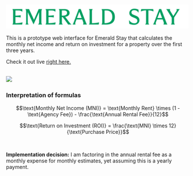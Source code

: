 
<img src="net-return-simulator/public/logo.svg" width="500">

<br />

This is a prototype web interface for Emerald Stay that calculates the monthly net income and return on investment for a property over the first three years.

Check it out live <a href="https://brianko14.github.io/emerald_stay_test/">right here.</a>

<br />

<img src="https://i.imgur.com/C6knt4P.png" href="https://brianko14.github.io/emerald_stay_test/" height="300">

<br />

### Interpretation of formulas

$$\text{Monthly Net Income (MNI)} = \text{Monthly Rent} \times (1 - \text{Agency Fee}) - \frac{\text{Annual Rental Fee}}{12}$$

$$\text{Return on Investment (ROI)} = \frac{\text{MNI} \times 12}{\text{Purchase Price}}$$

<br />

**Implementation decision:** I am factoring in the annual rental fee as a monthly expense for monthly estimates, yet assuming this is a yearly payment.
